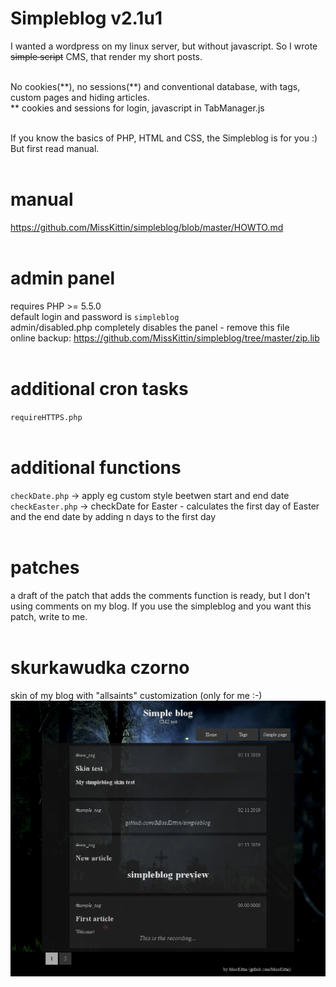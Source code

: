 # Simpleblog v2.1u1
I wanted a wordpress on my linux server, but without javascript. So I wrote <del>simple script</del> CMS, that render my short posts.
<br><br>

No cookies(\*\*), no sessions(\*\*) and conventional database, with tags, custom pages and hiding articles.<br>
\*\* cookies and sessions for login, javascript in TabManager.js
<br><br>

If you know the basics of PHP, HTML and CSS, the Simpleblog is for you :)<br>
But first read manual.
<br><br>

# manual
https://github.com/MissKittin/simpleblog/blob/master/HOWTO.md
<br><br>

# admin panel
requires PHP >= 5.5.0<br>
default login and password is `simpleblog`<br>
admin/disabled.php completely disables the panel - remove this file<br>
online backup: https://github.com/MissKittin/simpleblog/tree/master/zip.lib
<br><br>

# additional cron tasks
`requireHTTPS.php`
<br><br>

# additional functions
`checkDate.php` -> apply eg custom style beetwen start and end date<br>
`checkEaster.php` -> checkDate for Easter - calculates the first day of Easter and the end date by adding n days to the first day
<br><br>

# patches
a draft of the patch that adds the comments function is ready, but I don't using comments on my blog. If you use the simpleblog and you want this patch, write to me.
<br><br>

# skurkawudka czorno
skin of my blog with "allsaints" customization (only for me :-)<br>
![preview](https://raw.githubusercontent.com/MissKittin/simpleblog/master/screenshots/preview_main.png)
